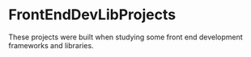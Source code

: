# FrontEndDevLibProjects
These projects were built when studying some front end development frameworks and libraries.
